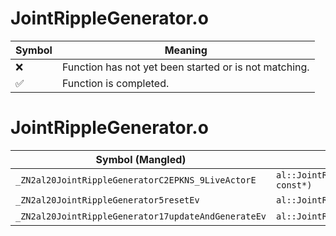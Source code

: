 # JointRippleGenerator.o
| Symbol | Meaning 
| ------------- | ------------- 
| :x: | Function has not yet been started or is not matching. 
| :white_check_mark: | Function is completed. 


# JointRippleGenerator.o
| Symbol (Mangled) | Symbol (Demangled) | Decompiled? |
| ------------- |  ------------- | ------------- |
| `_ZN2al20JointRippleGeneratorC2EPKNS_9LiveActorE` | `al::JointRippleGenerator::JointRippleGenerator(al::LiveActor const*)` | :white_check_mark: |
| `_ZN2al20JointRippleGenerator5resetEv` | `al::JointRippleGenerator::reset(void)` | :white_check_mark: |
| `_ZN2al20JointRippleGenerator17updateAndGenerateEv` | `al::JointRippleGenerator::updateAndGenerate(void)` | :white_check_mark: |
